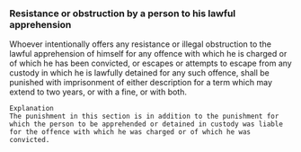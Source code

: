 ### Resistance or obstruction by a person to his lawful apprehension

Whoever intentionally offers any resistance or illegal obstruction to the lawful apprehension of himself for any offence with which he is charged or of which he has been convicted, or escapes or attempts to escape from any custody in which he is lawfully detained for any such offence, shall be punished with imprisonment of either description for a term which may extend to two years, or with a fine, or with both.

    Explanation
    The punishment in this section is in addition to the punishment for which the person to be apprehended or detained in custody was liable for the offence with which he was charged or of which he was convicted.
